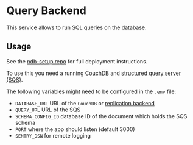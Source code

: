 # Query Backend

This service allows to run SQL queries on the database.

## Usage
See the [ndb-setup repo](https://github.com/Aam-Digital/ndb-setup) for full deployment instructions.

To use this you need a running [CouchDB](https://docs.couchdb.org/en/stable/) and [structured query server (SQS)](https://neighbourhood.ie/products-and-services/structured-query-server).

The following variables might need to be configured in the `.env` file:
- `DATABASE_URL` URL of the `CouchDB` or [replication backend](https://github.com/Aam-Digital/replication-backend)
- `QUERY_URL` URL of the SQS
- `SCHEMA_CONFIG_ID` database ID of the document which holds the SQS schema
- `PORT` where the app should listen (default 3000)
- `SENTRY_DSN` for remote logging
